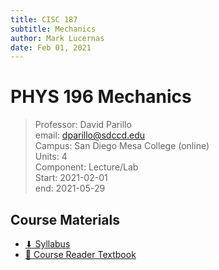 ```yaml
---
title: CISC 187
subtitle: Mechanics
author: Mark Lucernas
date: Feb 01, 2021
---
```



# PHYS 196 Mechanics
> Professor: David Parillo<br>
> email: dparillo@sdccd.edu<br>
> Campus: San Diego Mesa College (online)<br>
> Units: 4<br>
> Component: Lecture/Lab<br>
> Start: 2021-02-01<br>
> end: 2021-05-29<br>

## Course Materials

- [⬇ Syllabus](file:../../../files/winter-2021/CISC-187/syllabus.pdf)
- [📄 Course Reader Textbook](https://daveparillo.github.io/cisc187-reader/)
